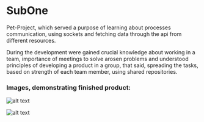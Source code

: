 # SubOne

Pet-Project, which served a purpose of learning about processes communication, using sockets and fetching data through the api from different resources.

During the development were gained crucial knowledge about working in a team, importance of meetings to solve arosen problems and understood principles of developing a product in a group, that said, spreading the tasks, based on strength of each team member, using shared repositories.

### Images, demonstrating finished product:
![alt text](https://github.com/kapitanchuk/OperationalSystems/blob/master/OneSub.Client/Images/Production.png?raw=true)


![alt text](https://github.com/kapitanchuk/OperationalSystems/blob/master/OneSub.Client/Images/Production_2.png?raw=true)

